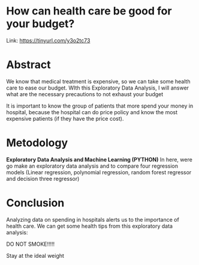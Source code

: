 # How can health care be good for your budget?
Link: https://tinyurl.com/y3o2tc73

# Abstract

We know that medical treatment is expensive, so we can take some health care to ease our budget. WIth this Exploratory Data Analysis, I will answer what are the necessary precautions to not exhaust your budget

It is important to know the group of patients that more spend your money in hospital, because the hospital can do price policy and know the most expensive patients (if they have the price cost).

# Metodology
**Exploratory Data Analysis and Machine Learning (PYTHON)**
In here, were go make an exploratory data analysis and to compare four regression models (Linear regression, polynomial regression, random forest regressor and decision three regressor)

# Conclusion

Analyzing data on spending in hospitals alerts us to the importance of health care. We can get some health tips from this exploratory data analysis:

DO NOT SMOKE!!!!!

Stay at the ideal weight
